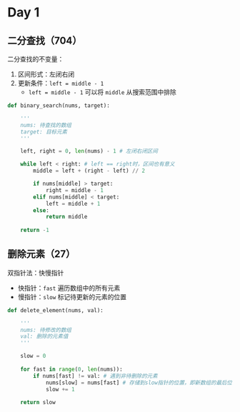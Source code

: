 # Day 1

## 二分查找（704）

二分查找的不变量：

1. 区间形式：左闭右闭
2. 更新条件：`left = middle - 1`
   - `left = middle - 1` 可以将 `middle` 从搜索范围中排除

```python
def binary_search(nums, target):

    '''
    nums: 待查找的数组
    target: 目标元素
    '''

    left, right = 0, len(nums) - 1 # 左闭右闭区间

    while left < right: # left == right时，区间也有意义
        middle = left + (right - left) // 2

        if nums[middle] > target:
            right = middle - 1
        elif nums[middle] < target:
            left = middle + 1
        else:
            return middle
    
    return -1

```
## 删除元素（27）

双指针法：快慢指针

- 快指针：`fast` 遍历数组中的所有元素
- 慢指针：`slow` 标记待更新的元素的位置

```python
def delete_element(nums, val):

    '''
    nums: 待修改的数组
    val: 删除的元素值
    '''

    slow = 0
    
    for fast in range(0, len(nums)):
        if nums[fast] != val: # 遇到非待删除的元素
            nums[slow] = nums[fast] # 存储到slow指针的位置，即新数组的最后位置
            slow += 1
    
    return slow

```